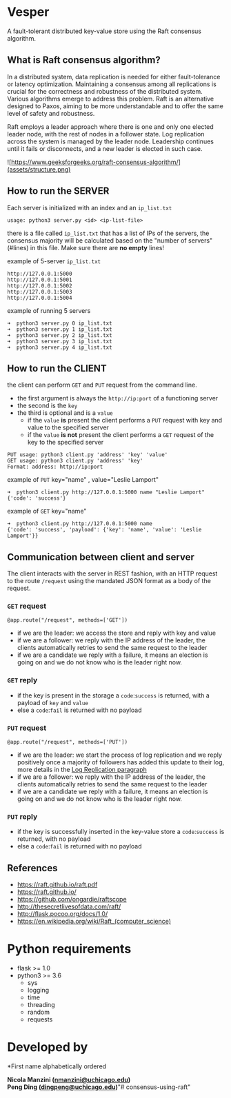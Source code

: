 # Vesper
A fault-tolerant distributed key-value store using the Raft consensus algorithm.

## What is Raft consensus algorithm?

In a distributed system, data replication is needed for either fault-tolerance or latency optimization. Maintaining a consensus among all replications is crucial for the correctness and robustness of the distributed system. Various algorithms emerge to address this problem. Raft is an alternative designed to Paxos, aiming to be more understandable and to offer the same level of safety and robustness.

Raft employs a leader approach where there is one and only one elected leader node, with the rest of nodes in a follower state. Log replication across the system is managed by the leader node. Leadership continues until it fails or disconnects, and a new leader is elected in such case.

![https://www.geeksforgeeks.org/raft-consensus-algorithm/](assets/structure.png)

## How to run the SERVER

Each server is initialized with an index and an `ip_list.txt`
```
usage: python3 server.py <id> <ip-list-file>
```

there is a file called `ip_list.txt` that has a list of IPs of the servers, the consensus majority will be calculated based on the "number of servers" (#lines) in this file. Make sure there are **no empty** lines!

example of 5-server `ip_list.txt`

```
http://127.0.0.1:5000
http://127.0.0.1:5001
http://127.0.0.1:5002
http://127.0.0.1:5003
http://127.0.0.1:5004
```

 example of running 5 servers
```
➜  python3 server.py 0 ip_list.txt
➜  python3 server.py 1 ip_list.txt
➜  python3 server.py 2 ip_list.txt
➜  python3 server.py 3 ip_list.txt
➜  python3 server.py 4 ip_list.txt
```

## How to run the CLIENT
the client can perform `GET` and `PUT` request from the command line.

- the first argument is always the `http://ip:port` of a functioning server
- the second is the `key`
- the third is optional and is a `value`
  - if the `value` **is** present the client performs a `PUT` request with key and value to the specified server
  - if the `value` **is not** present the client performs a `GET` request of the key to the specified server

```
PUT usage: python3 client.py 'address' 'key' 'value'
GET usage: python3 client.py 'address' 'key'
Format: address: http://ip:port
```

example of `PUT` key="name" , value="Leslie Lamport"
```
➜  python3 client.py http://127.0.0.1:5000 name "Leslie Lamport"
{'code': 'success'}
```
example of `GET` key="name" 
```
➜  python3 client.py http://127.0.0.1:5000 name 
{'code': 'success', 'payload': {'key': 'name', 'value': 'Leslie Lamport'}}
```

## Communication between client and server

The client interacts with the server in REST fashion, with an HTTP request to the route `/request` using the mandated JSON format as a body of the request.

### `GET` request

`@app.route("/request", methods=['GET'])`

- if we are the leader: we access the store and reply with key and value
- if we are a follower: we reply with the IP address of the leader, the clients automatically retries to send the same request to the leader
- if we are a candidate we reply with a failure, it means an election is going on and we do not know who is the leader right now.

### `GET` reply

- if the key is present in the storage a `code`:`success` is returned, with a payload of `key` and `value`
- else a `code`:`fail` is returned with no payload

### `PUT` request

`@app.route("/request", methods=['PUT'])`

- if we are the leader: we start the process of log replication and we reply positively once a majority of followers has added this update to their log, more details in the [Log Replication paragraph](#log-replication) 
- if we are a follower: we reply with the IP address of the leader, the clients automatically retries to send the same request to the leader
- if we are a candidate we reply with a failure, it means an election is going on and we do not know who is the leader right now.

### `PUT` reply

- if the key is successfully inserted in the key-value store a `code`:`success` is returned, with no payload
- else a `code`:`fail` is returned with no payload

## References

- https://raft.github.io/raft.pdf
- https://raft.github.io/
- https://github.com/ongardie/raftscope
- http://thesecretlivesofdata.com/raft/
- http://flask.pocoo.org/docs/1.0/
- https://en.wikipedia.org/wiki/Raft_(computer_science)

# Python requirements
- flask >= 1.0
- python3 >= 3.6
  - sys
  - logging
  - time
  - threading
  - random
  - requests

# Developed by
*First name alphabetically ordered

**Nicola Manzini (nmanzini@uchicago.edu)  
Peng Ding (dingpeng@uchicago.edu)**"# consensus-using-raft" 
